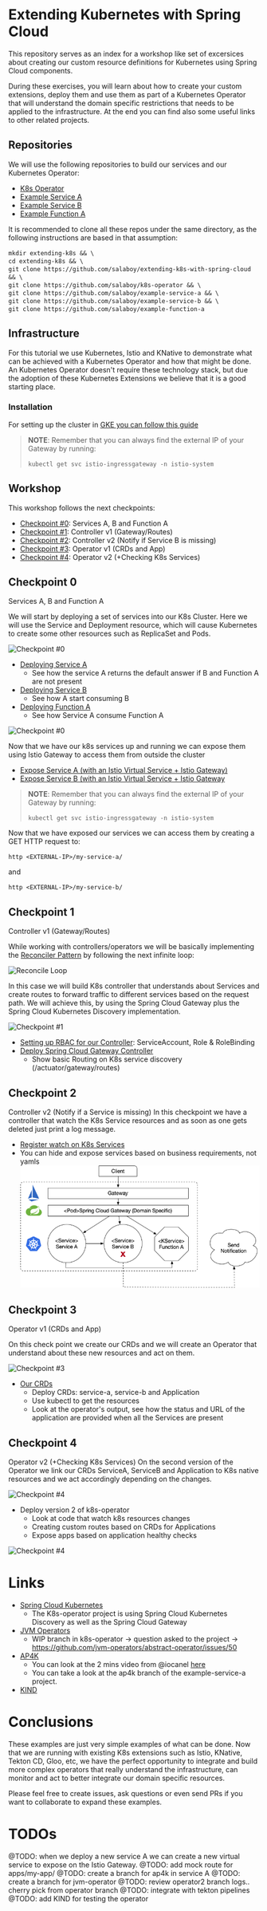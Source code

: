 # Extending Kubernetes with Spring Cloud
This repository serves as an index for a workshop like set of excersices about creating our custom resource definitions for Kubernetes using Spring Cloud components. 

During these exercises, you will learn about how to create your custom extensions, deploy them and use them as part of a Kubernetes Operator that will understand the domain specific restrictions that needs to be applied to the infrastructure.
At the end you can find also some useful links to other related projects. 


## Repositories
We will use the following repositories to build our services and our Kubernetes Operator:
- [K8s Operator](https://github.com/salaboy/k8s-operator)
- [Example Service A](https://github.com/salaboy/example-service-a)
- [Example Service B](https://github.com/salaboy/example-service-b)
- [Example Function A](https://github.com/salaboy/example-function-a)

It is recommended to clone all these repos under the same directory, as the following instructions are based in that assumption:
```
mkdir extending-k8s && \
cd extending-k8s && \
git clone https://github.com/salaboy/extending-k8s-with-spring-cloud && \
git clone https://github.com/salaboy/k8s-operator && \
git clone https://github.com/salaboy/example-service-a && \
git clone https://github.com/salaboy/example-service-b && \
git clone https://github.com/salaboy/example-function-a 
```

## Infrastructure

For this tutorial we use Kubernetes, Istio and KNative to demonstrate what can be achieved with a Kubernetes Operator and how that might be done. An Kubernetes Operator doesn't require these technology stack, but due the adoption of these Kubernetes Extensions we believe that it is a good starting place.

### Installation
For setting up the cluster in [GKE you can follow this guide](install.md)

> **NOTE**: Remember that you can always find the external IP of your Gateway by running:
>```
>kubectl get svc istio-ingressgateway -n istio-system
>```

## Workshop

This workshop follows the next checkpoints:
- [Checkpoint #0](#checkpoint-0): Services A, B and Function A
- [Checkpoint #1](#checkpoint-1): Controller v1 (Gateway/Routes)
- [Checkpoint #2](#checkpoint-2): Controller v2 (Notify if Service B is missing)
- [Checkpoint #3](#checkpoint-3): Operator v1 (CRDs and App)
- [Checkpoint #4](#checkpoint-4): Operator v2 (+Checking K8s Services)

## Checkpoint 0

Services A, B and Function A

We will start by deploying a set of services into our K8s Cluster. Here we will use the Service and Deployment resource, which will cause Kubernetes to create some other resources such as ReplicaSet and Pods. 

![Checkpoint #0](imgs/workshop-1.png "Checkpoint #0")

- [Deploying Service A](deploy-service-a.md)
  - See how the service A returns the default answer if B and Function A are not present
- [Deploying Service B](deploy-service-b.md)
  - See how A start consuming B
- [Deploying Function A](deploy-function-a.md)
  - See how Service A consume Function A

![Checkpoint #0](imgs/workshop-2.png "Checkpoint #0")

Now that we have our k8s services up and running we can expose them using Istio Gateway to access them from outside the cluster

- [Expose Service A (with an Istio Virtual Service + Istio Gateway)](deploy-service-a.md)
- [Expose Service B (with an Istio Virtual Service + Istio Gateway](deploy-service-a.md)

> **NOTE**: Remember that you can always find the external IP of your Gateway by running:
>```
>kubectl get svc istio-ingressgateway -n istio-system
>```

Now that we have exposed our services we can access them by creating a GET HTTP request to:
```
http <EXTERNAL-IP>/my-service-a/
```
and
```
http <EXTERNAL-IP>/my-service-b/
```

## Checkpoint 1

Controller v1 (Gateway/Routes)

While working with controllers/operators we will be basically implementing the [Reconciler Pattern](https://www.oreilly.com/library/view/cloud-native-infrastructure/9781491984291/ch04.html) by following the next infinite loop:

![Reconcile Loop](imgs/reconcile-loop.png "Reconcile Loop")

In this case we will build K8s controller that understands about Services and create routes to forward traffic to different services based on the request path. We will achieve this, by using the Spring Cloud Gateway plus the Spring Cloud Kubernetes Discovery implementation.

![Checkpoint #1](imgs/workshop-3.png "Checkpoint #1")
- [Setting up RBAC for our Controller](rbac.md): ServiceAccount, Role & RoleBinding
- [Deploy Spring Cloud Gateway Controller](deploy-controller.md)
  - Show basic Routing on K8s service discovery (/actuator/gateway/routes)


## Checkpoint 2
 
Controller v2 (Notify if a Service is missing)
In this checkpoint we have a controller that watch the K8s Service resources and as soon as one gets deleted just print a log message. 

- [Register watch on K8s Services](deploy-controller2.md)
- You can hide and expose services based on business requirements, not yamls
![Checkpoint #2](imgs/workshop-3.1.png "Checkpoint #2")

## Checkpoint 3

Operator v1 (CRDs and App)

On this check point we create our CRDs and we will create an Operator that understand about these new resources and act on them. 

![Checkpoint #3](imgs/workshop-4.png "Checkpoint #3")
- [Our CRDs](our-crds.md)
  - Deploy CRDs: service-a, service-b and Application
  - Use kubectl to get the resources
  - Look at the operator's output, see how the status and URL of the application are provided when all the Services are present

## Checkpoint 4

Operator v2 (+Checking K8s Services)
On the second version of the Operator we link our CRDs ServiceA, ServiceB and Application to K8s native resources and we act accordingly depending on the changes. 

![Checkpoint #4](imgs/workshop-5.png "Checkpoint #4")
- Deploy version 2 of k8s-operator
  - Look at code that watch k8s resources changes 
  - Creating custom routes based on CRDs for Applications
  - Expose apps based on application healthy checks

![Checkpoint #4](imgs/workshop-6.png "Checkpoint #4")

# Links
- [Spring Cloud Kubernetes](http://github.com/spring-cloud/spring-cloud-kubernetes/)
  - The K8s-operator project is using Spring Cloud Kubernetes Discovery as well as the Spring Cloud Gateway
- [JVM Operators](http://github.com/jvm-operators)
  - WIP branch in k8s-operator -> question asked to the project -> https://github.com/jvm-operators/abstract-operator/issues/50
- [AP4K](http://github.com/ap4k/ap4k)
  - You can look at the 2 mins video from @iocanel [here](https://www.youtube.com/watch?v=XctRwTu4ma4)
  - You can take a look at the ap4k branch of the example-service-a project.
- [KIND](http://github.com/kubernetes-sigs/kind)

# Conclusions

These examples are just very simple examples of what can be done. Now that we are running with existing K8s extensions such as Istio, KNative, Tekton CD, Gloo, etc, we have the perfect opportunity to integrate and build more complex operators that really understand the infrastructure, can monitor and act to better integrate our domain specific resources. 

Please feel free to create issues, ask questions or even send PRs if you want to collaborate to expand these examples. 


# TODOs
@TODO: when we deploy a new service A we can create a new virtual service to expose on the Istio Gateway.
@TODO: add mock route for apps/my-app/ 
@TODO: create a branch for ap4k in service A
@TODO: create a branch for jvm-operator
@TODO: review operator2 branch logs.. cherry pick from operator branch
@TODO: integrate with tekton pipelines
@TODO: add KIND for testing the operator